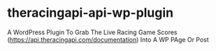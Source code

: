 # theracingapi-api-wp-plugin

A WordPress Plugin To Grab The Live Racing Game Scores (https://api.theracingapi.com/documentation) Into A WP PAge Or Post